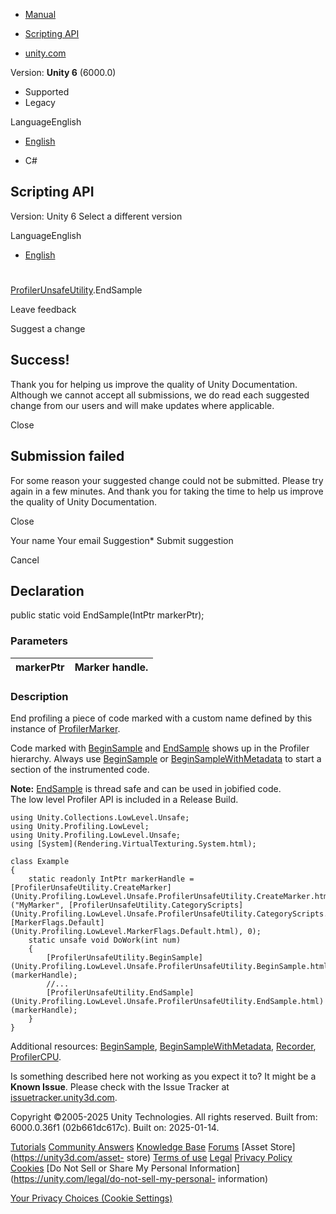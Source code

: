 [ ]()

  * [Manual](../Manual/index.html)
  * [Scripting API](../ScriptReference/index.html)

  * [unity.com](https://unity.com/)

Version: **Unity 6** (6000.0)

  * Supported
  * Legacy

LanguageEnglish

  * [English]()

  * C#

[ ](https://docs.unity3d.com)

## Scripting API

Version: Unity 6 Select a different version

LanguageEnglish

  * [English]()

#
[ProfilerUnsafeUtility](Unity.Profiling.LowLevel.Unsafe.ProfilerUnsafeUtility.html).EndSample

Leave feedback

Suggest a change

## Success!

Thank you for helping us improve the quality of Unity Documentation. Although
we cannot accept all submissions, we do read each suggested change from our
users and will make updates where applicable.

Close

## Submission failed

For some reason your suggested change could not be submitted. Please <a>try
again</a> in a few minutes. And thank you for taking the time to help us
improve the quality of Unity Documentation.

Close

Your name Your email Suggestion* Submit suggestion

Cancel

[ ]()

## Declaration

public static void EndSample(IntPtr markerPtr);

### Parameters

markerPtr | Marker handle.  
---|---  
  
### Description

End profiling a piece of code marked with a custom name defined by this
instance of [ProfilerMarker](Unity.Profiling.ProfilerMarker.html).

Code marked with
[BeginSample](Unity.Profiling.LowLevel.Unsafe.ProfilerUnsafeUtility.BeginSample.html)
and
[EndSample](Unity.Profiling.LowLevel.Unsafe.ProfilerUnsafeUtility.EndSample.html)
shows up in the Profiler hierarchy. Always use
[BeginSample](Unity.Profiling.LowLevel.Unsafe.ProfilerUnsafeUtility.BeginSample.html)
or
[BeginSampleWithMetadata](Unity.Profiling.LowLevel.Unsafe.ProfilerUnsafeUtility.BeginSampleWithMetadata.html)
to start a section of the instrumented code.  
  
  
**Note:**
[EndSample](Unity.Profiling.LowLevel.Unsafe.ProfilerUnsafeUtility.EndSample.html)
is thread safe and can be used in jobified code.  
The low level Profiler API is included in a Release Build.

    
    
    using Unity.Collections.LowLevel.Unsafe;
    using Unity.Profiling.LowLevel;
    using Unity.Profiling.LowLevel.Unsafe;
    using [System](Rendering.VirtualTexturing.System.html);  
      
    class Example
    {
        static readonly IntPtr markerHandle = [ProfilerUnsafeUtility.CreateMarker](Unity.Profiling.LowLevel.Unsafe.ProfilerUnsafeUtility.CreateMarker.html)("MyMarker", [ProfilerUnsafeUtility.CategoryScripts](Unity.Profiling.LowLevel.Unsafe.ProfilerUnsafeUtility.CategoryScripts.html), [MarkerFlags.Default](Unity.Profiling.LowLevel.MarkerFlags.Default.html), 0);
        static unsafe void DoWork(int num)
        {
            [ProfilerUnsafeUtility.BeginSample](Unity.Profiling.LowLevel.Unsafe.ProfilerUnsafeUtility.BeginSample.html)(markerHandle);
            //...
            [ProfilerUnsafeUtility.EndSample](Unity.Profiling.LowLevel.Unsafe.ProfilerUnsafeUtility.EndSample.html)(markerHandle);
        }
    }
    

Additional resources:
[BeginSample](Unity.Profiling.LowLevel.Unsafe.ProfilerUnsafeUtility.BeginSample.html),
[BeginSampleWithMetadata](Unity.Profiling.LowLevel.Unsafe.ProfilerUnsafeUtility.BeginSampleWithMetadata.html),
[Recorder](Profiling.Recorder.html),
[ProfilerCPU](../Manual/ProfilerCPU.html).

Is something described here not working as you expect it to? It might be a
**Known Issue**. Please check with the Issue Tracker at
[issuetracker.unity3d.com](https://issuetracker.unity3d.com).

Copyright ©2005-2025 Unity Technologies. All rights reserved. Built from:
6000.0.36f1 (02b661dc617c). Built on: 2025-01-14.

[Tutorials](https://unity3d.com/learn) [Community
Answers](https://answers.unity3d.com) [Knowledge
Base](https://support.unity3d.com/hc/en-us)
[Forums](https://forum.unity3d.com) [Asset Store](https://unity3d.com/asset-
store) [Terms of use](https://docs.unity3d.com/Manual/TermsOfUse.html)
[Legal](https://unity.com/legal) [Privacy
Policy](https://unity.com/legal/privacy-policy)
[Cookies](https://unity.com/legal/cookie-policy) [Do Not Sell or Share My
Personal Information](https://unity.com/legal/do-not-sell-my-personal-
information)

[Your Privacy Choices (Cookie Settings)](javascript:void\(0\);)

